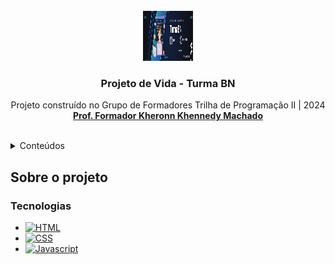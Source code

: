 

<!-- PROJECT LOGO -->
<br />
<div align="center">
  <a href="https://github.com/kheronn/projeto-de-vida-turmaBN">
    <img src="turmabn.png" alt="Logo" width="80" height="80">
  </a>

<h3 align="center">Projeto de Vida - Turma BN</h3>

  <p align="center">
    Projeto construído no Grupo de Formadores Trilha de Programação II | 2024
    <br />
    <a href="https://github.com/kheronn"><strong>Prof. Formador Kheronn Khennedy Machado</strong></a>
    <br />
    <br />
   
  </p>
</div>



<!-- TABLE OF CONTENTS -->
<details>
  <summary>Conteúdos</summary>
  <ol>
    <li>
      <a href="#about-the-project">Sobre o projeto</a>
      <ul>
        <li><a href="#built-with">Tecnologias</a></li>
      </ul>
    </li>   
  </ol>
</details>



<!-- ABOUT THE PROJECT -->
## Sobre o projeto





### Tecnologias

* [![HTML][HTML]][HTML]
* [![CSS][CSS]][CSS]
* [![Javascript][Javascript]][Javascript]



<!-- MARKDOWN LINKS & IMAGES -->
<!-- https://www.markdownguide.org/basic-syntax/#reference-style-links -->
[turma]: turmabn.png
[HTML]: https://img.shields.io/badge/HTML5-E34F26?style=for-the-badge&logo=html5&logoColor=white
[CSS]: https://img.shields.io/badge/CSS3-1572B6?style=for-the-badge&logo=css3&logoColor=white
[Javascript]: https://img.shields.io/badge/logo-javascript-blue?logo=javascript